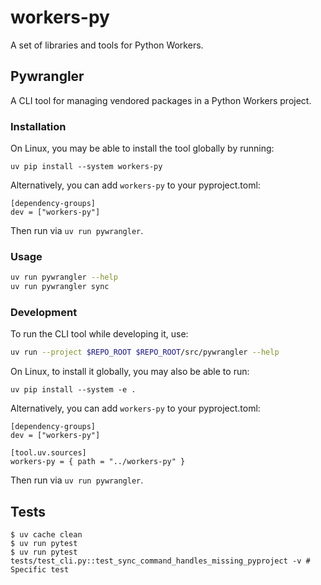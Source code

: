 # workers-py

A set of libraries and tools for Python Workers.


## Pywrangler 

A CLI tool for managing vendored packages in a Python Workers project.

### Installation

On Linux, you may be able to install the tool globally by running:

```
uv pip install --system workers-py
```

Alternatively, you can add `workers-py` to your pyproject.toml:

```
[dependency-groups]
dev = ["workers-py"]
```

Then run via `uv run pywrangler`.

### Usage

```bash
uv run pywrangler --help
uv run pywrangler sync
```

### Development

To run the CLI tool while developing it, use:

```bash
uv run --project $REPO_ROOT $REPO_ROOT/src/pywrangler --help
```

On Linux, to install it globally, you may also be able to run:

```
uv pip install --system -e .
```

Alternatively, you can add `workers-py` to your pyproject.toml:

```
[dependency-groups]
dev = ["workers-py"]

[tool.uv.sources]
workers-py = { path = "../workers-py" }
```

Then run via `uv run pywrangler`.

## Tests

```
$ uv cache clean
$ uv run pytest
$ uv run pytest tests/test_cli.py::test_sync_command_handles_missing_pyproject -v # Specific test
```
